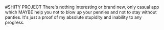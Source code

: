 #SHITY PROJECT
There's nothing interesting or brand new, only casual app which MAYBE help you not to blow up your pennies and not to stay without panties. 
It's just a proof of my absolute stupidity and inability to any progress.

